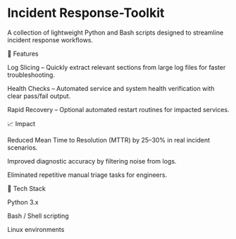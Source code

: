 # Incident Response-Toolkit
A collection of lightweight Python and Bash scripts designed to streamline incident response workflows.

🚀 Features

Log Slicing – Quickly extract relevant sections from large log files for faster troubleshooting.

Health Checks – Automated service and system health verification with clear pass/fail output.

Rapid Recovery – Optional automated restart routines for impacted services.

📈 Impact

Reduced Mean Time to Resolution (MTTR) by 25–30% in real incident scenarios.

Improved diagnostic accuracy by filtering noise from logs.

Eliminated repetitive manual triage tasks for engineers.

🔧 Tech Stack

Python 3.x

Bash / Shell scripting

Linux environments
